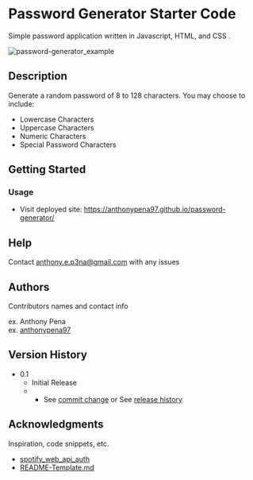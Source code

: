 # Password Generator Starter Code

Simple password application written in Javascript, HTML, and CSS .

![password-generator_example](https://user-images.githubusercontent.com/79285555/127540315-4e8d83b4-5c51-4628-9e8c-c964f1be112a.gif)


## Description

Generate a random password of 8 to 128 characters. You may choose to include:

* Lowercase Characters
* Uppercase Characters
* Numeric Characters
* Special Password Characters

## Getting Started

### Usage

* Visit deployed site: https://anthonypena97.github.io/password-generator/

## Help

Contact anthony.e.p3na@gmail.com with any issues

## Authors

Contributors names and contact info

ex. Anthony Pena  
ex. [anthonypena97](https://github.com/anthonypena97)

## Version History
    
* 0.1
    * Initial Release
    * * See [commit change](https://github.com/anthonypena97/password-generator/commits/main) or See [release history](https://github.com/anthonypena97/password-generator/releases/tag/1.0)

## Acknowledgments

Inspiration, code snippets, etc.
* [spotify_web_api_auth](https://github.com/spotify/web-api-auth-examples)
* [README-Template.md](https://gist.github.com/DomPizzie/7a5ff55ffa9081f2de27c315f5018afc)

